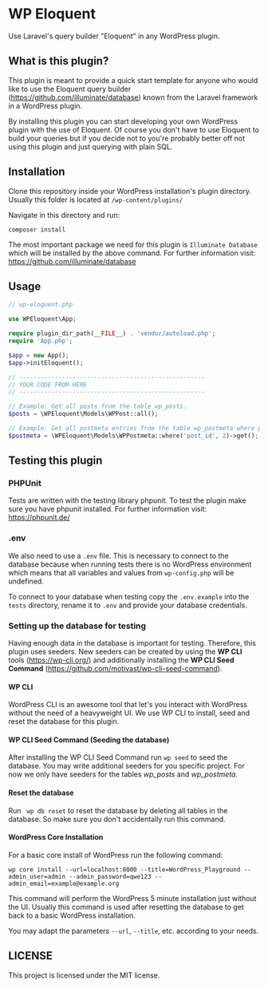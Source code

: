 # WP Eloquent

Use Laravel's query builder "Eloquent" in any WordPress plugin.

## What is this plugin?

This plugin is meant to provide a quick start template for anyone who would like to use the Eloquent query builder
(https://github.com/illuminate/database) known from the Laravel framework in a WordPress plugin.

By installing this plugin you can start developing your own WordPress plugin with the use of Eloquent. Of course you
don't have to use Eloquent to build your queries but if you decide not to you're probably better off not using this plugin
and just querying with plain SQL.

## Installation

Clone this repository inside your WordPress installation's plugin directory. Usually this folder is located at
`/wp-content/plugins/`

Navigate in this directory and run:
```
composer install
```

The most important package we need for this plugin is `Illuminate Database` which will be installed by the above command.
For further information visit: https://github.com/illuminate/database

## Usage

```php
// wp-eloquent.php

use WPEloquent\App;

require plugin_dir_path(__FILE__) . 'vendor/autoload.php';
require 'App.php';

$app = new App();
$app->initEloquent();

// ----------------------------------------------------
// YOUR CODE FROM HERE
// ----------------------------------------------------

// Example: Get all posts from the table wp_posts.
$posts = \WPEloquent\Models\WPPost::all();

// Example: Get all postmeta entries from the table wp_postmeta where post_id equals 2.
$postmeta = \WPEloquent\Models\WPPostmeta::where('post_id', 2)->get();
```

## Testing this plugin

### PHPUnit

Tests are written with the testing library phpunit. To test the plugin make sure you have phpunit installed.
For further information visit: https://phpunit.de/

### .env

We also need to use a `.env` file. This is necessary to connect to the database because when running
tests there is no WordPress environment which means that all variables and values from `wp-config.php` will be undefined.

To connect to your database when testing copy the `.env.example` into the `tests` directory, rename it to `.env` and provide your database credentials.

### Setting up the database for testing

Having enough data in the database is important for testing. Therefore, this plugin uses seeders.
New seeders can be created by using the **WP CLI** tools (https://wp-cli.org/) and additionally installing the **WP CLI Seed Command** (https://github.com/motivast/wp-cli-seed-command).

#### WP CLI

WordPress CLI is an awesome tool that let's you interact with WordPress without the need of a heavyweight UI.
We use WP CLI to install, seed and reset the database for this plugin.

#### WP CLI Seed Command (Seeding the database)

After installing the WP CLI Seed Command run `wp seed` to seed the database. You may write additional seeders for you specific project.
For now we only have seeders for the tables _wp_posts_ and _wp_postmeta_.

#### Reset the database

Run ` wp db reset` to reset the database by deleting all tables in the database. So make sure you don't accidentally run this command.

#### WordPress Core Installation

For a basic core install of WordPress run the following command:
```shell
wp core install --url=localhost:8000 --title=WordPress_Playground --admin_user=admin --admin_password=qwe123 --admin_email=example@example.org
```

This command will perform the WordPress 5 minute installation just without the UI.
Usually this command is used after resetting the database to get back to a basic WordPress installation.

You may adapt the parameters `--url`, `--title`, etc. according to your needs.

## LICENSE

This project is licensed under the MIT license.
